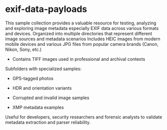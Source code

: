 # exif-data-payloads
This sample collection provides a valuable resource for testing, analyzing and exploring image metadata especially EXIF data across various formats and devices. Organized into multiple directories that represent different image sources and metadata scenarios
Includes HEIC images from modern mobile devices and various JPG files from popular camera brands (Canon, Nikon, Sony, etc.)

- Contains TIFF images used in professional and archival contexts

Subfolders with specialized samples:

- GPS-tagged photos

- HDR and orientation variants

- Corrupted and invalid image samples

- XMP metadata examples

Useful for developers, security researchers and forensic analysts to validate metadata extraction and parser reliability.


